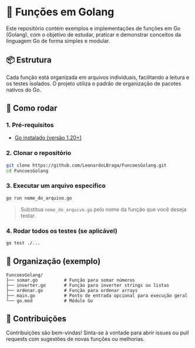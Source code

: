 # 🧠 Funções em Golang

Este repositório contém exemplos e implementações de funções em Go (Golang), com o objetivo de estudar, praticar e demonstrar conceitos da linguagem Go de forma simples e modular.

## 📦 Estrutura

Cada função está organizada em arquivos individuais, facilitando a leitura e os testes isolados. O projeto utiliza o padrão de organização de pacotes nativos do Go.

## 🚀 Como rodar

### 1. Pré-requisitos

- [Go instalado (versão 1.20+)](https://golang.org/dl/)

### 2. Clonar o repositório

```bash
git clone https://github.com/LeonardoLBraga/FuncoesGolang.git
cd FuncoesGolang
```

### 3. Executar um arquivo específico

```bash
go run nome_do_arquivo.go
```

> Substitua `nome_do_arquivo.go` pelo nome da função que você deseja testar.

### 4. Rodar todos os testes (se aplicável)

```bash
go test ./...
```

## 📁 Organização (exemplo)

```
FuncoesGolang/
├── somar.go          # Função para somar números
├── inverter.go       # Função para inverter strings ou listas
├── ordenar.go        # Função para ordenar arrays
├── main.go           # Ponto de entrada opcional para execução geral
└── go.mod            # Módulo Go
```

## 🤝 Contribuições

Contribuições são bem-vindas! Sinta-se à vontade para abrir issues ou pull requests com sugestões de novas funções ou melhorias.
